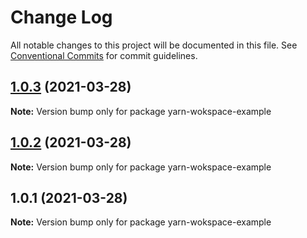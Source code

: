 # Change Log

All notable changes to this project will be documented in this file.
See [Conventional Commits](https://conventionalcommits.org) for commit guidelines.

## [1.0.3](https://github.com/tangyongzhan/demo-lernajs/compare/v1.0.2...v1.0.3) (2021-03-28)

**Note:** Version bump only for package yarn-wokspace-example





## [1.0.2](https://github.com/tangyongzhan/demo-lernajs/compare/v1.0.1...v1.0.2) (2021-03-28)

**Note:** Version bump only for package yarn-wokspace-example





## 1.0.1 (2021-03-28)

**Note:** Version bump only for package yarn-wokspace-example

